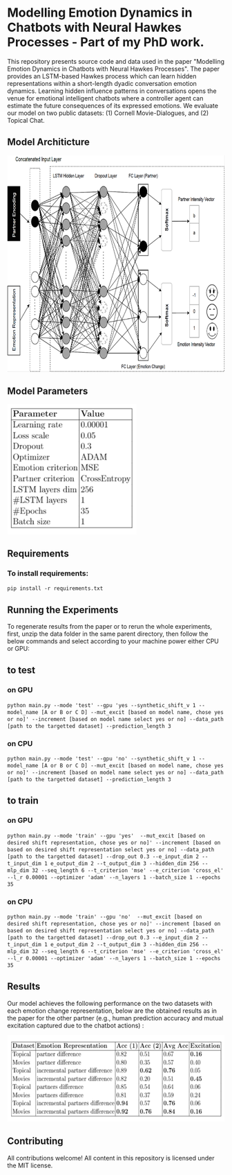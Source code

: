 #  Modelling Emotion Dynamics in Chatbots with Neural Hawkes Processes - Part of my PhD work.


This repository presents source code and data used in the paper "Modelling Emotion Dynamics in Chatbots with Neural Hawkes Processes". The paper provides an LSTM-based Hawkes process which can learn hidden representations within a short-length dyadic conversation emotion dynamics. Learning hidden influence patterns in conversations opens the venue for emotional intelligent chatbots where a controller agent can estimate the future consequences of its expressed emotions. We evaluate our model on two public datasets: (1) Cornell Movie-Dialogues, and (2) Topical Chat. 


## Model Architicture
<img src="fig_arc.PNG" width="800" height="500">

## Model Parameters
<img src="fig_param.PNG" width="300" height="300">

## Requirements

### To install requirements:

```setup
pip install -r requirements.txt
```

## Running the Experiments

To regenerate results from the paper or to rerun the whole experiments, first, unzip the data folder in the same parent directory, then follow the below commands and select according to your machine power either CPU or GPU:

## to test

### on GPU


```
python main.py --mode 'test' --gpu 'yes --synthetic_shift_v 1 --model_name [A or B or C D] --mut_excit [based on model name, chose yes or no]' --increment [based on model name select yes or no] --data_path [path to the targetted dataset] --prediction_length 3
```

### on CPU

```
python main.py --mode 'test' --gpu 'no' --synthetic_shift_v 1 --model_name [A or B or C D] --mut_excit [based on model name, chose yes or no]' --increment [based on model name select yes or no] --data_path [path to the targetted dataset] --prediction_length 3

```
## to train

### on GPU

```
python main.py --mode 'train' --gpu 'yes'  --mut_excit [based on desired shift representation, chose yes or no]' --increment [based on based on desired shift representation select yes or no] --data_path [path to the targetted dataset] --drop_out 0.3 --e_input_dim 2 --t_input_dim 1 e_output_dim 2 --t_output_dim 3 --hidden_dim 256 --mlp_dim 32 --seq_length 6 --t_criterion 'mse' --e_criterion 'cross_el' --l_r 0.00001 --optimizer 'adam' --n_layers 1 --batch_size 1 --epochs 35
```

### on CPU

```
python main.py --mode 'train' --gpu 'no'  --mut_excit [based on desired shift representation, chose yes or no]' --increment [based on based on desired shift representation select yes or no] --data_path [path to the targetted dataset] --drop_out 0.3 --e_input_dim 2 --t_input_dim 1 e_output_dim 2 --t_output_dim 3 --hidden_dim 256 --mlp_dim 32 --seq_length 6 --t_criterion 'mse' --e_criterion 'cross_el' --l_r 0.00001 --optimizer 'adam' --n_layers 1 --batch_size 1 --epochs 35

```


## Results

Our model achieves the following performance on the two datasets with each emotion change representation, below are the obtained results as in the paper for the other partner (e.g., human prediction accuracy and mutual excitation captured due to the chatbot actions) :

<img src="results.PNG" width="600" height="200">


## Contributing
All contributions welcome! All content in this repository is licensed under the MIT license.




